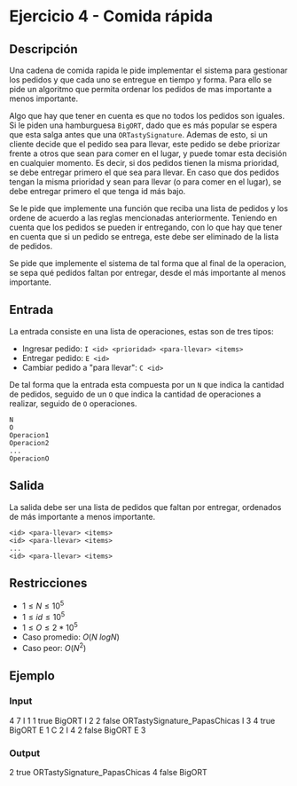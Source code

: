 # Ejercicio 4 - Comida rápida

## Descripción

Una cadena de comida rapida le pide implementar el sistema para gestionar los pedidos y que cada uno se entregue en tiempo y forma. Para ello se pide un algoritmo que permita ordenar los pedidos de mas importante a menos importante.

Algo que hay que tener en cuenta es que no todos los pedidos son iguales. Si le piden una hamburguesa `BigORT`, dado que es más popular se espera que esta salga antes que una `ORTastySignature`. Ademas de esto, si un cliente decide que el pedido sea para llevar, este pedido se debe priorizar frente a otros que sean para comer en el lugar, y puede tomar esta decisión en cualquier momento. Es decir, si dos pedidos tienen la misma prioridad, se debe entregar primero el que sea para llevar. En caso que dos pedidos tengan la misma prioridad y sean para llevar (o para comer en el lugar), se debe entregar primero el que tenga id más bajo.

Se le pide que implemente una función que reciba una lista de pedidos y los ordene de acuerdo a las reglas mencionadas anteriormente. Teniendo en cuenta que los pedidos se pueden ir entregando, con lo que hay que tener en cuenta que si un pedido se entrega, este debe ser eliminado de la lista de pedidos.

Se pide que implemente el sistema de tal forma que al final de la operacion, se sepa qué pedidos faltan por entregar, desde el más importante al menos importante.

## Entrada

La entrada consiste en una lista de operaciones, estas son de tres tipos:

- Ingresar pedido: `I <id> <prioridad> <para-llevar> <items>`
- Entregar pedido: `E <id>`
- Cambiar pedido a "para llevar": `C <id>`

De tal forma que la entrada esta compuesta por un `N` que indica la cantidad de pedidos, seguido de un `O` que indica la cantidad de operaciones a realizar, seguido de `O` operaciones.

```plaintext
N
O
Operacion1
Operacion2
...
OperacionO
```

## Salida

La salida debe ser una lista de pedidos que faltan por entregar, ordenados de más importante a menos importante.

```plaintext
<id> <para-llevar> <items>
<id> <para-llevar> <items>
...
<id> <para-llevar> <items>
```

## Restricciones

- $1 \leq N \leq 10^5$
- $1 \leq id \leq 10^5$
- $1 \leq O \leq 2*10^5$
- Caso promedio: $O(N\ log N)$
- Caso peor: $O(N^2)$

## Ejemplo

### Input

4
7
I 1 1 true BigORT
I 2 2 false ORTastySignature_PapasChicas
I 3 4 true BigORT
E 1
C 2
I 4 2 false BigORT
E 3

### Output

2 true ORTastySignature_PapasChicas
4 false BigORT

